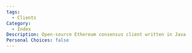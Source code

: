 ```yaml
---
tags:
  - Clients
Category:
  - Index
Description: Open-source Ethereum consensus client written in Java
Personal Choices: false
---
```

